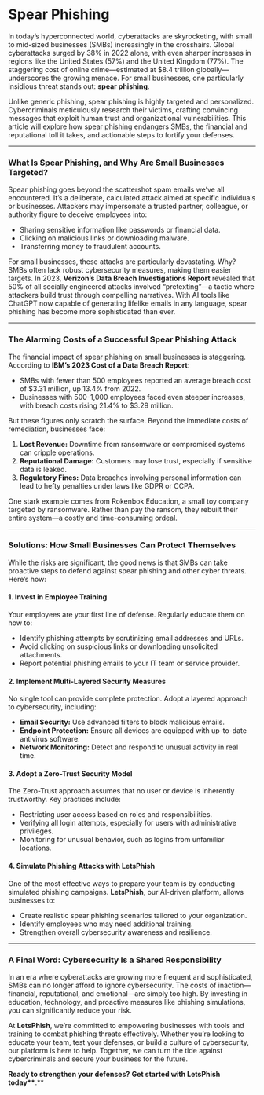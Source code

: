 # Spear Phishing

In today’s hyperconnected world, cyberattacks are skyrocketing, with small to mid-sized businesses (SMBs) increasingly in the crosshairs. Global cyberattacks surged by 38% in 2022 alone, with even sharper increases in regions like the United States (57%) and the United Kingdom (77%). The staggering cost of online crime—estimated at $8.4 trillion globally—underscores the growing menace. For small businesses, one particularly insidious threat stands out: **spear phishing**.

Unlike generic phishing, spear phishing is highly targeted and personalized. Cybercriminals meticulously research their victims, crafting convincing messages that exploit human trust and organizational vulnerabilities. This article will explore how spear phishing endangers SMBs, the financial and reputational toll it takes, and actionable steps to fortify your defenses.

---

### What Is Spear Phishing, and Why Are Small Businesses Targeted?

Spear phishing goes beyond the scattershot spam emails we’ve all encountered. It’s a deliberate, calculated attack aimed at specific individuals or businesses. Attackers may impersonate a trusted partner, colleague, or authority figure to deceive employees into:

- Sharing sensitive information like passwords or financial data.
- Clicking on malicious links or downloading malware.
- Transferring money to fraudulent accounts.

For small businesses, these attacks are particularly devastating. Why? SMBs often lack robust cybersecurity measures, making them easier targets. In 2023, **Verizon’s Data Breach Investigations Report** revealed that 50% of all socially engineered attacks involved “pretexting”—a tactic where attackers build trust through compelling narratives. With AI tools like ChatGPT now capable of generating lifelike emails in any language, spear phishing has become more sophisticated than ever.

---

### The Alarming Costs of a Successful Spear Phishing Attack

The financial impact of spear phishing on small businesses is staggering. According to **IBM’s 2023 Cost of a Data Breach Report**:

- SMBs with fewer than 500 employees reported an average breach cost of $3.31 million, up 13.4% from 2022.
- Businesses with 500–1,000 employees faced even steeper increases, with breach costs rising 21.4% to $3.29 million.

But these figures only scratch the surface. Beyond the immediate costs of remediation, businesses face:

1.  **Lost Revenue:** Downtime from ransomware or compromised systems can cripple operations.
2.  **Reputational Damage:** Customers may lose trust, especially if sensitive data is leaked.
3.  **Regulatory Fines:** Data breaches involving personal information can lead to hefty penalties under laws like GDPR or CCPA.

One stark example comes from Rokenbok Education, a small toy company targeted by ransomware. Rather than pay the ransom, they rebuilt their entire system—a costly and time-consuming ordeal.

---

### Solutions: How Small Businesses Can Protect Themselves

While the risks are significant, the good news is that SMBs can take proactive steps to defend against spear phishing and other cyber threats. Here’s how:

#### 1. **Invest in Employee Training**

Your employees are your first line of defense. Regularly educate them on how to:

- Identify phishing attempts by scrutinizing email addresses and URLs.
- Avoid clicking on suspicious links or downloading unsolicited attachments.
- Report potential phishing emails to your IT team or service provider.

#### 2. **Implement Multi-Layered Security Measures**

No single tool can provide complete protection. Adopt a layered approach to cybersecurity, including:

- **Email Security:** Use advanced filters to block malicious emails.
- **Endpoint Protection:** Ensure all devices are equipped with up-to-date antivirus software.
- **Network Monitoring:** Detect and respond to unusual activity in real time.

#### 3. **Adopt a Zero-Trust Security Model**

The Zero-Trust approach assumes that no user or device is inherently trustworthy. Key practices include:

- Restricting user access based on roles and responsibilities.
- Verifying all login attempts, especially for users with administrative privileges.
- Monitoring for unusual behavior, such as logins from unfamiliar locations.

#### 4. **Simulate Phishing Attacks with LetsPhish**

One of the most effective ways to prepare your team is by conducting simulated phishing campaigns. **LetsPhish**, our AI-driven platform, allows businesses to:

- Create realistic spear phishing scenarios tailored to your organization.
- Identify employees who may need additional training.
- Strengthen overall cybersecurity awareness and resilience.

---

### A Final Word: Cybersecurity Is a Shared Responsibility

In an era where cyberattacks are growing more frequent and sophisticated, SMBs can no longer afford to ignore cybersecurity. The costs of inaction—financial, reputational, and emotional—are simply too high. By investing in education, technology, and proactive measures like phishing simulations, you can significantly reduce your risk.

At **LetsPhish**, we’re committed to empowering businesses with tools and training to combat phishing threats effectively. Whether you’re looking to educate your team, test your defenses, or build a culture of cybersecurity, our platform is here to help. Together, we can turn the tide against cybercriminals and secure your business for the future.

**Ready to strengthen your defenses?** **Get started with LetsPhish today\*\***.\*\*
